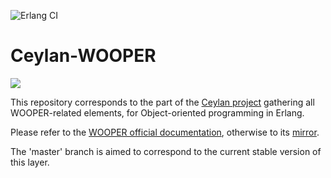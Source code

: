 ![Erlang CI](https://github.com/Olivier-Boudeville/Ceylan-WOOPER/workflows/Erlang%20CI/badge.svg?event=push)

# Ceylan-WOOPER

![](/doc/wooper-title.png)

This repository corresponds to the part of the [Ceylan project](https://github.com/Olivier-Boudeville/Ceylan) gathering all WOOPER-related elements, for Object-oriented programming in Erlang.

Please refer to the [WOOPER official documentation](http://wooper.esperide.org), otherwise to its [mirror](http://olivier-boudeville.github.io/Ceylan-WOOPER/).

The 'master' branch is aimed to correspond to the current stable version of this layer.
